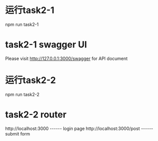 # 运行task2-1
npm run task2-1

# task2-1 swagger UI
Please visit http://127.0.0.1:3000/swagger for API document

# 运行task2-2
npm run task2-2

# task2-2 router
http://localhost:3000           ------   login page
http://localhost:3000/post      ------   submit form



